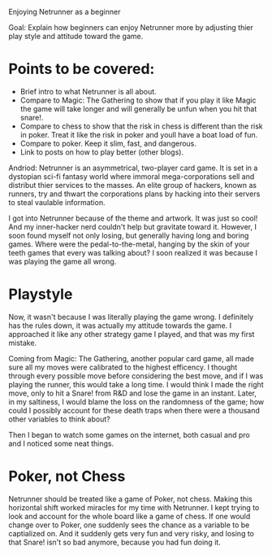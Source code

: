 Enjoying Netrunner as a beginner

Goal: Explain how beginners can enjoy Netrunner more by adjusting
      thier play style and attitude toward the game.

Points to be covered:
=====================

+ Brief intro to what Netrunner is all about.
+ Compare to Magic: The Gathering to show that if you play it like Magic the game
    will take longer and will generally be unfun when you hit that snare!.
+ Compare to chess to show that the risk in chess is different than the risk in poker.
    Treat it like the risk in poker and youll have a boat load of fun.
+ Compare to poker. Keep it slim, fast, and dangerous.
+ Link to posts on how to play better (other blogs).


Andriod: Netrunner is an asymmetrical, two-player card game. It is set in a dystopian sci-fi fantasy
world where immoral  mega-corporations sell and distribut thier services to the masses. An elite
group of hackers, known as runners, try and thwart the corporations plans by hacking into their
servers to steal vaulable information. 

I got into Netrunner because of the theme and artwork. It was just so cool! And my inner-hacker
nerd couldn't help but gravitate toward it. However, I soon found myself not only losing, but
generally having long and boring games. Where were the pedal-to-the-metal, hanging by the skin
of your teeth games that every was talking about? I soon realized it was because I was playing
the game all wrong.

Playstyle
=========

Now, it wasn't because I was literally playing the game wrong. I definitely has the rules down,
it was actually my attitude towards the game. I approached it like any other strategy game I played,
and that was my first mistake. 

Coming from Magic: The Gathering, another popular card game, all made sure all my moves were
calibrated to the highest efficency. I thought through every possible move before considering the 
best move, and if I was playing the runner, this would take a long time. I would think I made the
right move, only to hit a Snare! from R&D and lose the game in an instant. Later, in my saltiness,
I would blame the loss on the randomness of the game; how could I possibly account for these
death traps when there were a thousand other variables to think about?

Then I began to watch some games on the internet, both casual and pro and I noticed some neat
things.

Poker, not Chess
================
Netrunner should be treated like a game of Poker, not chess. Making this horizontal shift worked
miracles for my time with Netrunner. I kept trying to look and account for the whole board
like a game of chess. If one would change over to Poker, one suddenly sees the chance as a variable
to be captialized on. And it suddenly gets very fun and very risky, and losing to that Snare! isn't
so bad anymore, because you had fun doing it.


















